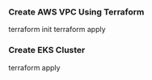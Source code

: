 ### Create AWS VPC Using Terraform
terraform init
terraform apply

### Create EKS Cluster
terraform apply
